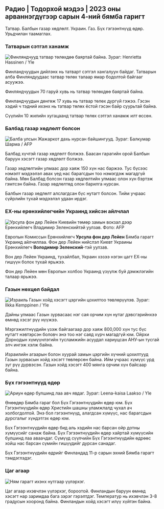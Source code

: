 ## Радио \| Тодорхой мэдээ \| 2023 оны арваннэгдүгээр сарын 4-ний бямба гаригт

Татвар. Балбын газар хөдлөлт. Украин. Газ. Бүх гэгээнтнүүд өдөр. Урьдчилан таамаглах.

### Татварын сэтгэл ханамж

![Финляндчууд татвар төлөхдөө баяртай байна. Зураг: Henrietta Hassinen / Yle](https://images.cdn.yle.fi/image/upload/c_crop,h_3061,w_5443,x_0,y_226/ar_1.777777777777777,c_fill,g_faces/610h,q_auto:eco/f_auto/fl_lossy/v1692510416/39-115736664dc9b0569c81)

Финландчуудын дийлэнх нь татварт сэтгэл хангалуун байдаг. Татварын алба Финляндуудаас татвар төлөх талаар ямар бодолтой байгааг асуужээ.

Финляндчуудын 70 гаруй хувь нь татвар төлөхдөө баяртай байна.

Финландчуудын дөнгөж 17 хувь нь татвар төлөх дургүй гэжээ. Гэсэн хэдий ч тэдний ихэнх нь татвар төлөх ёстой гэсэн байр суурьтай байна.

Сүүлийн 10 жилийн хугацаанд татвар төлөх сэтгэл ханамж илт өссөн.

### Балбад газар хөдлөлт болсон

![Балба улсын Жажаркот дахь нурсан байшингууд. Зураг: Балкумар Шарма / AFP](https://images.cdn.yle.fi/image/upload/c_crop,h_1350,w_2400,x_0,y_51/ar_1.777777777777777,c_fill,g_faces,h_pr_610/d.q_auto:eco/f_auto/fl_lossy/v1699091137/39-1195827654612690580a)

Балбад хүчтэй газар хөдлөлт болжээ. Баасан гарагийн орой Балбын баруун хэсэгт газар хөдлөлт болжээ.

Газар хөдлөлтийн улмаас дор хаяж 150 хүн нас баржээ. Тус бүсээс нэмэлт мэдээлэл авах үед нас барагсдын тоо нэмэгдэж магадгүй байна. Мөн Балбад болсон газар хөдлөлтийн улмаас олон хүн бэртэж гэмтсэн байна. Газар хөдлөлтөд олон барилга нурсан.

Балбын газар хөдлөлт алслагдсан бүс нутагт болсон. Тийм учраас сүйрлийн тухай мэдээлэл удаан ирдэг.

### ЕХ-ны ерөнхийлөгчийн Украинд хийсэн айлчлал

![Урсула фон дер Лейен Киевийн төмөр замын вокзал дээр Ерөнхийлөгч Владимир Зеленскийтэй уулзав. Фото: AFP](https://images.cdn.yle.fi/image/upload/c_crop,h_1687,w_3000,x_0,y_305/ar_1.7777777777777777,c_fill,g_faces,h_675,w_1200/d_prq.au/d/f_auto/fl_lossy/v1699098434/39-119583265462e51258c1)

Европын Комиссын Ерөнхийлөгч **Урсула фон дер Лейен** Бямба гарагт Украинд айлчиллаа. Фон дер Лейен нийслэл Киевт Украины Ерөнхийлөгч **Володимир Зеленский**-тэй уулзав.

Вон дер Лейен Украинд, тухайлбал, Украин хэзээ нэгэн цагт ЕХ-ны гишүүн болох тухай ярьжээ.

Фон дер Лейен мөн Европын холбоо Украинд үзүүлж буй дэмжлэгийн талаар ярьжээ.

### Газын нөхцөл байдал

![Израиль Газын хойд хэсэгт цэргийн цохилтоо төвлөрүүлэв. Зураг: Ilkka Kemppinen / Yle](https://images.cdn.yle.fi/image/upload/c_crop,h_1121,w_1994,x_5,y_0/ar_1.7777777777777777,c_fill,g_faces,h_120,h_120,w/prq_auto:eco/f_auto/fl_lossy/v1699023208/39-1195711654506b2bc2d4)

Дайны улмаас Газын зурвасаас нэг сая орчим хүн нутаг дэвсгэрийнхээ өмнөд хэсэг рүү нүүжээ.

Мэргэжилтнүүдийн үзэж байгаагаар дор хаяж 800,000 хүн тус бүс нутагт нэвтэрсэн боловч энэ тоо нэг саяд хүрч магадгүй юм. Ойрхи Дорнодын хүмүүнлэгийн тусламжийн асуудал хариуцсан АНУ-ын тусгай элч ингэж хэлж байна.

Израилийн агаарын болон хуурай замын цэргийн хүчний цохилтууд Газын зурвасын хойд хэсэгт төвлөрсөн байна. Ийм учраас хүмүүс урд зүг рүү дүрвэсэн. Газын хойд хэсэгт 400 мянга орчим хүн байсаар байна.

### Бүх гэгээнтнүүд өдөр

![Ариун өдөр булшинд лаа авч явдаг. Зураг: Leena-kaisa Laakso / Yle](https://images.cdn.yle.fi/image/upload/c_crop,h_2268,w_4032,x_0,y_435/ar_1.777777777777777,c_fill,g_faces/prr_610h,0/q_auto:eco/f_auto/fl_lossy/v1699101771/39-119586665463c1d71d1c)

Өнөөдөр Бямба гараг бол Бүх Гэгээнтнүүдийн өдөр юм. Бүх Гэгээнтнүүдийн өдөр Христийн шашны уламжлалд чухал ач холбогдолтой. Энэ бол гэгээнтнүүд, алагдсан хүмүүс, нас барагсдын дурсгалыг хүндэтгэх өдөр юм.

Бүх Гэгээнтнүүдийн өдөр бид аль хэдийн нас барсан ойр дотны хүмүүсийг санаж байна. Бүх Гэгээнтнүүдийн өдөр хайртай хүмүүсийн булшинд лаа аваачдаг. Сүмүүд сүүлчийн Бүх Гэгээнтнүүдийн өдрөөс хойш нас барсан сүмийн гишүүдийг дурсан санадаг.

Бүх Гэгээнтнүүдийн өдрийг Финландад 11-р сарын эхний Бямба гарагт тэмдэглэдэг.

### Цаг агаар

![Ням гарагт ихэнх нутгаар үүлэрхэг.](https://images.cdn.yle.fi/image/upload/c_crop,h_1080,w_1919,x_0,y_0/ar_1.7777777777777777,c_fill,g_faces,w_pr_1700//q_auto:eco/f_auto/fl_lossy/v1699111715/39-1195891654662ff4432c)

Цаг агаар ихэвчлэн үүлэрхэг, бороотой. Финландын баруун өмнөд хэсэгт нар заримдаа бага зэрэг гэрэлтдэг. Температур нь ихэвчлэн 3-8 градусын хооронд байна. Финландын хойд хэсэгт илүү хүйтэн байна.